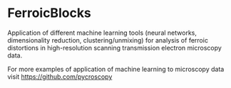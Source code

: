 # FerroicBlocks
Application of different machine learning tools (neural networks, dimensionality reduction, clustering/unmixing) for analysis of ferroic distortions in high-resolution scanning transmission electron microscopy data.

For more examples of application of machine learning to microscopy data visit https://github.com/pycroscopy
